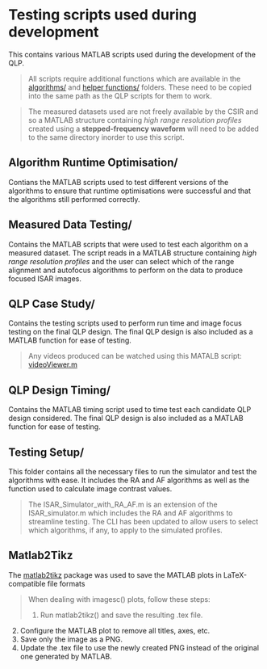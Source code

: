 # Testing scripts used during development
This contains various MATLAB scripts used during the development of the QLP.

> All scripts require additional functions which are available in the [algorithms/](https://github.com/tristynferreiro/QP4ISAR/tree/main/src/algorithms) and [helper functions/](https://github.com/tristynferreiro/QP4ISAR/tree/main/src/helper%20functions) folders. These need to be copied into the same path as the QLP scripts for them to work.

> The measured datasets used are not freely available by the CSIR and so a MATLAB structure containing *high range resolution profiles* created using a **stepped-frequency waveform** will need to be added to the same directory inorder to use this script.

## Algorithm Runtime Optimisation/
Contians the MATLAB scripts used to test different versions of the algorithms to ensure that runtime optimisations were successful and that the algorithms still performed correctly.

## Measured Data Testing/
Contains the MATLAB scripts that were used to test each algorithm on a measured dataset. The script reads in a MATLAB structure containing *high range resolution profiles* and the user can select which of the range alignment and autofocus algorithms to perform on the data to produce focused ISAR images. 

## QLP Case Study/
Contains the testing scripts used to perform run time and image focus testing on the final QLP design. The final QLP design is also included as a MATLAB function for ease of testing.

> Any videos produced can be watched using this MATALB script: [videoViewer.m](https://github.com/tristynferreiro/QP4ISAR/blob/main/src/Quick-look%20Processor/videoViewer.m)

## QLP Design Timing/
Contains the MATLAB timing script used to time test each candidate QLP design considered. The final QLP design is also included as a MATLAB function for ease of testing.

## Testing Setup/
This folder contains all the necessary files to run the simulator and test the algorithms with ease. It includes the RA and AF algorithms as well as the function used to calculate image contrast values. 

> The ISAR_Simulator_with_RA_AF.m is an extension of the ISAR_simulator.m which includes the RA and AF algorithms to streamline testing. The CLI has been updated to allow users to select which algorithms, if any, to apply to the simulated profiles.

## Matlab2Tikz
The [matlab2tikz](http://www.mathworks.com/matlabcentral/fileexchange/22022-matlab2tikz-matlab2tikz?download=true) package was used to save the MATLAB plots in LaTeX-compatible file formats
> When dealing with imagesc() plots, follow these steps:
>1. Run matlab2tikz() and save the resulting .tex file.
2. Configure the MATLAB plot to remove all titles, axes, etc.
3. Save only the image as a PNG.
4. Update the .tex file to use the newly created PNG instead of the original one generated by MATLAB.
